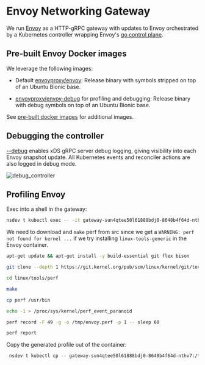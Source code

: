 # Envoy Networking Gateway

We run [Envoy](https://www.envoyproxy.io/) as a HTTP-gRPC gateway with updates to Envoy
orchestrated by a Kubernetes controller wrapping Envoy's [go control plane](https://github.com/envoyproxy/go-control-plane).

## Pre-built Envoy Docker images

We leverage the following images:

- Default [envoyproxy/envoy](https://hub.docker.com/r/envoyproxy/envoy/tags/): Release binary with symbols stripped on top of an Ubuntu Bionic base.

- [envoyproxy/envoy-debug](https://hub.docker.com/r/envoyproxy/envoy-debug/tags/) for profiling and debugging: Release binary with debug symbols on top of an Ubuntu Bionic base.

 See [pre-built docker images](https://www.envoyproxy.io/docs/envoy/latest/start/install#pre-built-envoy-docker-images) for additional images.

## Debugging the controller

[--debug](https://github.com/namespacelabs/foundation/blob/30863ba3e03271b7e17cb4bf905795ce178a5e68/std/networking/gateway/controller/main.go#L35) enables xDS gRPC server debug logging, giving visibility
into each Envoy snapshot update. All Kubernetes events and reconciler actions are also logged in
debug mode.

![debug_controller](https://user-images.githubusercontent.com/102962107/178251463-d54d994c-f5d7-45e1-a4d3-f8c28a757f32.png)

## Profiling Envoy

Exec into a shell in the gateway:

```bash
nsdev t kubectl exec -- -it gateway-sun4qtee50l61888bdj0-8648b4f64d-nthv7 -c gateway -- bash
```

We need to download and `make` perf from src since we get a `WARNING: perf not found for kernel ...` if we try installing `linux-tools-generic` in the Envoy container.

```bash
apt-get update && apt-get install -y build-essential git flex bison

git clone --depth 1 https://git.kernel.org/pub/scm/linux/kernel/git/torvalds/linux.git

cd linux/tools/perf

make

cp perf /usr/bin

echo -1 > /proc/sys/kernel/perf_event_paranoid

perf record -F 49 -g -o /tmp/envoy.perf -p 1 -- sleep 60

perf report
```

Copy the generated profile out of the container:

```bash
 nsdev t kubectl cp -- gateway-sun4qtee50l61888bdj0-8648b4f64d-nthv7:/tmp/envoy.perf /tmp/envoy.perf -c gateway
```